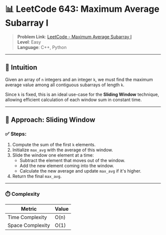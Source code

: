 # 📊 LeetCode 643: Maximum Average Subarray I

> **Problem Link**: [LeetCode - Maximum Average Subarray I](https://leetcode.com/problems/maximum-average-subarray-i/)  
> **Level**: Easy  
> **Language**: C++, Python 

---

## 🧠 Intuition

Given an array of `n` integers and an integer `k`, we must find the maximum average value among all contiguous subarrays of length `k`.

Since `k` is fixed, this is an ideal use-case for the **Sliding Window** technique, allowing efficient calculation of each window sum in constant time.

---

## 🔀 Approach: Sliding Window

### ✅ Steps:
1. Compute the sum of the first `k` elements.
2. Initialize `max_avg` with the average of this window.
3. Slide the window one element at a time:
   - Subtract the element that moves out of the window.
   - Add the new element coming into the window.
   - Calculate the new average and update `max_avg` if it's higher.
4. Return the final `max_avg`.

---

### ⏱️ Complexity

| Metric           | Value   |
|------------------|---------|
| Time Complexity  | O(n)    |
| Space Complexity | O(1)    |
